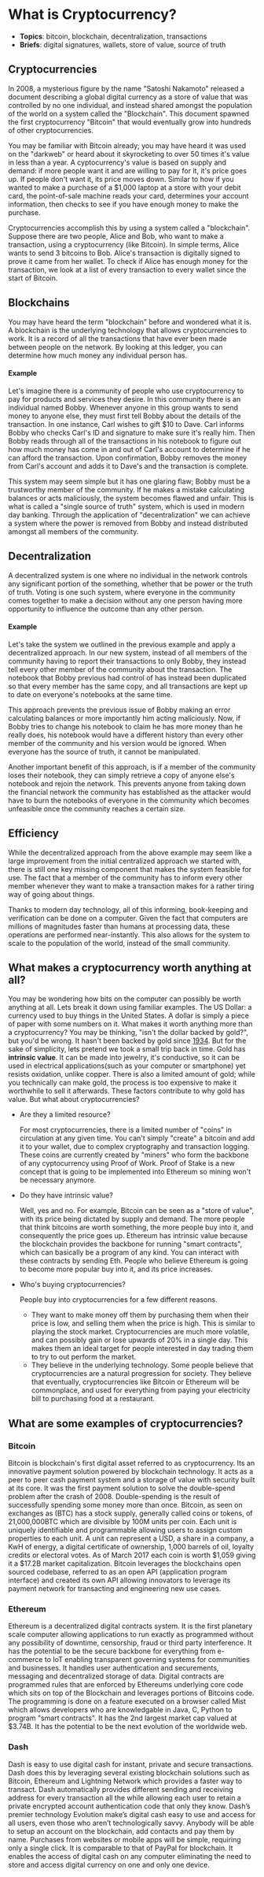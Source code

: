 # What is Cryptocurrency?
- **Topics**: bitcoin, blockchain, decentralization, transactions
- **Briefs**: digital signatures, wallets, store of value, source of truth

## Cryptocurrencies
In 2008, a mysterious figure by the name "Satoshi Nakamoto" released a document describing a global digital currency as a store of value that was controlled by no one individual, and instead shared amongst the population of the world on a system called the "Blockchain". This document spawned the first cryptocurrency "Bitcoin" that would eventually grow into hundreds of other cryptocurrencies.

You may be familiar with Bitcoin already; you may have heard it was used on the "darkweb" or heard about it skyrocketing to over 50 times it's value in less than a year. A cyptocurrency's value is based on supply and demand: if more people want it and are willing to pay for it, it's price goes up. If people don't want it, its price moves down. Similar to how if you wanted to make a purchase of a $1,000 laptop at a store with your debit card, the point-of-sale machine reads your card, determines your account information, then checks to see if you have enough money to make the purchase.

Cryptocurrencies accomplish this by using a system called a "blockchain". Suppose there are two people, Alice and Bob, who want to make a transaction, using a cryptocurrency (like Bitcoin). In simple terms, Alice wants to send 3 bitcoins to Bob. Alice's transaction is digitally signed to prove it came from her wallet. To check if Alice has enough money for the transaction, we look at a list of every transaction to every wallet since the start of Bitcoin.

## Blockchains
You may have heard the term "blockchain" before and wondered what it is. A blockchain is the underlying technology that allows cryptocurrencies to work. It is a record of all the transactions that have ever been made between people on the network. By looking at this ledger, you can determine how much money any individual person has.

#### Example
Let's imagine there is a community of people who use cryptocurrency to pay for products and services they desire. In this community there is an individual named Bobby. Whenever anyone in this group wants to send money to anyone else, they must first tell Bobby about the details of the transaction. In one instance, Carl wishes to gift $10 to Dave. Carl informs Bobby who checks Carl's ID and signature to make sure it's really him. Then Bobby reads through all of the transactions in his notebook to figure out how much money has come in and out of Carl's account to determine if he can afford the transaction. Upon confirmation, Bobby removes the money from Carl's account and adds it to Dave's and the transaction is complete.

This system may seem simple but it has one glaring flaw; Bobby must be a trustworthy member of the community. If he makes a mistake calculating balances or acts maliciously, the system becomes flawed and unfair. This is what is called a "single source of truth" system, which is used in modern day banking. Through the application of "decentralization" we can achieve a system where the power is removed from Bobby and instead distributed amongst all members of the community.

## Decentralization
A decentralized system is one where no individual in the network controls any significant portion of the something, whether that be power or the truth of truth. Voting is one such system, where everyone in the community comes together to make a decision without any one person having more opportunity to influence the outcome than any other person.

#### Example
Let's take the system we outlined in the previous example and apply a decentralized approach. In our new system, instead of all members of the community having to report their transactions to only Bobby, they instead tell every other member of the community about the transaction. The notebook that Bobby previous had control of has instead been duplicated so that every member has the same copy, and all transactions are kept up to date on everyone's notebooks at the same time.

This approach prevents the previous issue of Bobby making an error calculating balances or more importantly him acting maliciously. Now, if Bobby tries to change his notebook to claim he has more money than he really does, his notebook would have a different history than every other member of the community and his version would be ignored. When everyone has the source of truth, it cannot be manipulated.

Another important benefit of this approach, is if a member of the community loses their notebook, they can simply retrieve a copy of anyone else's notebook and rejoin the network. This prevents anyone from taking down the financial network the community has established as the attacker would have to burn the notebooks of everyone in the community which becomes unfeasible once the community reaches a certain size.

## Efficiency
While the decentralized approach from the above example may seem like a large improvement from the initial centralized approach we started with, there is still one key missing component that makes the system feasible for use. The fact that a member of the community has to inform every other member whenever they want to make a transaction makes for a rather tiring way of going about things.

Thanks to modern day technology, all of this informing, book-keeping and verification can be done on a computer. Given the fact that computers are millions of magnitudes faster than humans at processing data, these operations are performed near-instantly. This also allows for the system to scale to the population of the world, instead of the small community.


## What makes a cryptocurrency worth anything at all?
  You may be wondering how bits on the computer can possibly be worth anything at all.  Lets break it down using familiar examples.
  The US Dollar: a currency used to buy things in the United States.  A dollar is simply a piece of paper with some numbers on it.  What makes it worth anything more than a cryptocurrency?  You may be thinking, "isn't the dollar backed by gold?", but you'd be wrong.  It hasn't been backed by gold since [1934](https://www.federalreserve.gov/faqs/currency_12770.htm).  But for the sake of simplicity, lets pretend we took a small trip back in time.  Gold has **intrinsic value**.  It can be made into jewelry, it's conductive, so it can be used in electrical applications(such as your computer or smartphone) yet resists oxidation, unlike copper.  There is also a limited amount of gold; while you technically can make gold, the process is too expensive to make it worthwhile to sell it afterwards.  These factors contribute to why gold has value.
  But what about cryptocurrencies?  
* Are they a limited resource?

  For most cryptocurrencies, there is a limited number of "coins" in circulation at any given time.  You can't simply "create" a bitcoin and add it to your wallet, due to complex cryptography and transaction logging.  These coins are currently created by "miners" who form the backbone of any cyptocurrency using Proof of Work.  Proof of Stake is a new concept that is going to be implemented into Ethereum so mining won't be necessary anymore.
  
* Do they have intrinsic value?

  Well, yes and no.  For example, Bitcoin can be seen as a "store of value", with its price being dictated by supply and demand.  The more people that think bitcoins are worth something, the more people buy into it, and consequently the price goes up.  Ethereum has intrinsic value because the blockchain provides the backbone for running "smart contracts", which can basically be a program of any kind.  You can interact with these contracts by sending Eth.  People who believe Ethereum is going to become more popular buy into it, and its price increases.
  
* Who's buying cryptocurrencies?

  People buy into cryptocurrencies for a few different reasons.
  	* They want to make money off them by purchasing them when their price is low, and selling them when the price is high.
	This is similar to playing the stock market.  Cryptocurrencies are much more volatile, and can possibly gain or lose upwards of 20% in a single day.  This makes them an ideal target for people interested in day trading them to try to out perform the market.
	* They believe in the underlying technology.
	Some people believe that cryptocurrencies are a natural progression for society.  They believe that eventually, cryptocurrencies like Bitcoin or Ethereum will be commonplace, and used for everything from paying your electricity bill to purchasing food at a restaurant.
	
## What are some examples of cryptocurrencies?
### Bitcoin
Bitcoin is blockchain's first digital asset referred to as cryptocurrency. Its an innovative payment solution powered by blockchain technology. It acts as a peer to peer cash payment system and a storage of value with security built at its core. It was the first payment solution to solve the double-spend problem after the crash of 2008. Double-spending is the result of successfully spending some money more than once. Bitcoin, as seen on exchanges as (BTC) has a stock supply, generally called coins or tokens, of 21,000,000BTC which are divisible by 100M units per coin. Each unit is uniquely identifiable and programmable allowing users to assign custom properties to each unit. A unit can represent a USD, a share in a company, a KwH of energy, a digital certificate of ownership, 1,000 barrels of oil, loyalty credits or electoral votes. As of March 2017 each coin is worth $1,059 giving it a $17.2B market capitalization. Bitcoin leverages the blockchains open sourced codebase, referred to as an open API (application program interface) and created its own API allowing innovators to leverage its payment network for transacting and engineering new use cases.

### Ethereum
Ethereum is a decentralized digital contracts system. It is the first planetary scale computer allowing applications to run exactly as programmed without any possibility of downtime, censorship, fraud or third party interference. It has the potential to be the secure backbone for everything from e-commerce to IoT enabling transparent governing systems for communities and businesses. It handles user authentication and securements, messaging and decentralized storage of data. Digital contracts are programmed rules that are enforced by Ethereums underlying core code which sits on top of the Blockchain and leverages portions of Bitcoins code. The programming is done on a feature executed on a browser called Mist which allows developers who are knowledgable in Java, C, Python to program "smart contracts". It has the 2nd largest market cap valued at $3.74B. It has the potential to be the next evolution of the worldwide web.

### Dash
Dash is easy to use digital cash for instant, private and secure transactions. Dash does this by leveraging several existing blockchain solutions such as Bitcoin, Ethereum and Lightning Network which provides a faster way to transact. Dash automatically provides different sending and receiving address for every transaction all the while allowing each user to retain a private encrypted account authentication code that only they know. Dash’s premier technology Evolution make’s digital cash easy to use and access for all users, even those who aren’t technologically savvy. Anybody will be able to setup an account on the blockchain, add contacts and pay them by name. Purchases from websites or mobile apps will be simple, requiring only a single click. It is comparable to that of PayPal for blockchain. It enables the access of digital cash on any computer eliminating the need to store and access digital currency on one and only one device.

